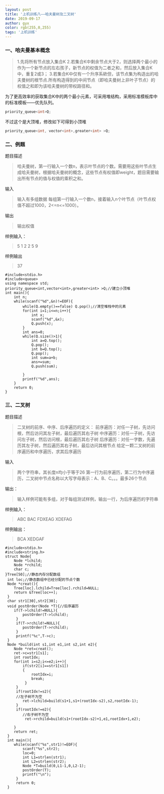 ```yaml
---
layout: post
title: '上机训练八——哈夫曼树及二叉树'
date: 2019-09-17
author: gyx
color: rgb(255,0,255)
tags: '上机训练'
---
```


### 一、哈夫曼基本概念

>1.先将所有节点放入集合K
>2.若集合K中剩余节点大于2，则选择两个最小的作为一个新节点的左右孩子，新节点的权值为二者之和，然后放入集合K中，重复2或3；
>3.若集合K中仅有一个升序系欸但，该节点集为构造出的哈夫曼树的根节点.所有构造得到的中间节点（即哈夫曼树上非叶子节点）的权值之和即为该哈夫曼树的带权路径和。

为了更高效率的获取集合K中的两个最小元素，可采用堆结构，采用标准模板库中的标准模板——优先队列。
```c
priority_queue<int>Q;
```
 不过这个是大顶堆，修改如下可得到小顶堆
 ```c
 priority_queue<int, vector<int>,greater<int> >Q;
 ```
 
 
 ### 二、例题
 
 题目描述
 
 > 哈夫曼树，第一行输入一个数n，表示叶节点的个数。需要用这些叶节点生成哈夫曼树，根据哈夫曼树的概念，这些节点有权值即weight，题目需要输出所有节点的值与权值的乘积之和。

输入

>输入有多组数据
>每组第一行输入一个数n，接着输入n个叶节点（叶节点权值不超过1000，2<=n<=1000）。

输出

>输出权值

样例输入：
>5
>1 2 2 5 9

样例输出
>37


```
#include<stdio.h>
#include<queue>
using namespace std;
priority_queue<int,vector<int>,greater<int> >Q;//建立小顶堆 
int main(){
	int n;
	while(scanf("%d",&n)!=EOF){
		while(Q.empty()==false) Q.pop();//清空堆栈中的元素
		for(int i=1;i<=n;i++){
			int x;
			scanf("%d",&x);
			Q.push(x);
		} 
		int ans=0;
		while(Q.size()>1){
			int a=Q.top();
			Q.pop();
			int b=Q.top();
			Q.pop();
			int sum=a+b;
			ans+=sum;
			Q.push(sum);
			
		}
		printf("%d",ans);
	}
	return 0;
} 
```

### 三、二叉树

题目描述
>二叉树的前序、中序、后序遍历的定义：
>前序遍历：对任一子树，先访问根，然后访问其左子树，最后遍历其右子树
>中序遍历：对任一子树，先访问左子树，然后访问根，最后遍历其右子树
>后序遍历：对任一字数，先遍历其左子树，然后遍历其右子树，最后访问其根节点
>给定一颗二叉树的前序遍历和中序遍历，求其后序遍历

输入
>两个字符串，其长度n均小于等于26
>第一行为前序遍历，第二行为中序遍历，二叉树中节点名称以大写字母表示：A、B、C。。。最多26个节点

输出：
>输入样例可能有多组，对于每组测试样例，输出一行，为后序遍历的字符串

样例输入：
>ABC
>BAC
>FDXEAG
>XDEFAG

样例输出：
>BCA
>XEDGAF

```
#include<stdio.h>
#include<string.h>
struct Node{
	Node *lchild;
	Node *rchild;
	char c;
}Tree[50];//静态内存分配数组
 int loc;//静态数组中已经分配的节点个数
 Node *creat(){
 	Tree[loc].lchild=Tree[loc].rchild=NULL;
 	return &Tree[loc++];
 } 
 char str1[30],str2[30];
 void postOrder(Node *T){//后序遍历 
 	if(T->lchild!=NULL){
 		postOrder(T->lchild);
	 }
	 if(T->rchild!=NULL){
	 	postOrder(T->rchild);
	 }
	 printf("%c",T->c);
 }
 Node *build(int s1,int e1,int s2,int e2){
 	Node *ret=creat();
 	ret->c=str1[s1];
 	int rootIdx;
 	for(int i=s2;i<=e2;i++){
 		if(str2[i]==str1[s1])
 		{
 			rootIdx=i;
 			break;
		 }
	 }
	 if(rootIdx!=s2){
	 //左子树不为空
	 	ret->lchild=build(s1+1,s1+(rootIdx-s2),s2,rootIdx-1); 
	 }
	 if(rootIdx!=e2){
	 	//右子树不为空
		 ret->rchild=build(s1+(rootIdx-s2)+1,e1,rootIdx+1,e2); 
	 
	}
	return ret;
 } 
 int main(){
 	while(scanf("%s",str1)!=EOF){
 		scanf("%s",str2);
 		loc=0;
 		int L1=strlen(str1);
 		int L2=strlen(str2);
 		Node *T=build(0,L1-1,0,L2-1);
 		postOrder(T);
 		printf("\n");
	 }
	 return 0;
 }
  ```